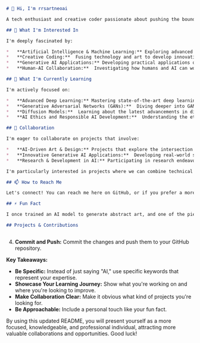 
```markdown
# 👋 Hi, I'm rrsartneoai

A tech enthusiast and creative coder passionate about pushing the boundaries of artificial intelligence and its creative potential.

## 👀 What I'm Interested In

I'm deeply fascinated by:

*   **Artificial Intelligence & Machine Learning:** Exploring advanced deep learning techniques, particularly in areas like generative modeling and neural networks.
*   **Creative Coding:**  Fusing technology and art to develop innovative experiences, pushing the limits of visual and interactive creation.
*   **Generative AI Applications:** Developing practical applications of generative models, from art creation to problem-solving in various domains.
*   **Human-AI Collaboration:**  Investigating how humans and AI can work together to achieve synergistic outcomes, particularly in creative fields.

## 🌱 What I'm Currently Learning

I'm actively focused on:

*   **Advanced Deep Learning:** Mastering state-of-the-art deep learning architectures and methodologies.
*   **Generative Adversarial Networks (GANs):**  Diving deeper into GAN theory and practical implementation for complex generative tasks.
*   **Diffusion Models:**  Learning about the latest advancements in diffusion-based generative models and their application in high-fidelity content generation.
*   **AI Ethics and Responsible AI Development:**  Understanding the ethical implications of AI technologies and striving for responsible and inclusive development practices.

## 💞️ Collaboration

I'm eager to collaborate on projects that involve:

*   **AI-Driven Art & Design:** Projects that explore the intersection of AI and artistic expression, creating unique and engaging experiences.
*   **Innovative Generative AI Applications:**  Developing real-world solutions and tools using generative AI.
*   **Research & Development in AI:** Participating in research endeavors that push the frontiers of AI and machine learning.

I'm particularly interested in projects where we can combine technical expertise with a creative mindset to build something truly impactful.

## 📫 How to Reach Me

Let's connect! You can reach me here on GitHub, or if you prefer a more direct line of communication, feel free to get in touch via [your preferred contact method - e.g., email@example.com, LinkedIn profile URL].

## ⚡ Fun Fact

I once trained an AI model to generate abstract art, and one of the pieces was selected for a local gallery exhibition! It's a testament to the potential of AI as a tool for artistic expression.

## Projects & Contributions



```


4.  **Commit and Push:** Commit the changes and push them to your GitHub repository.

**Key Takeaways:**

*   **Be Specific:** Instead of just saying "AI," use specific keywords that represent your expertise.
*   **Showcase Your Learning Journey:** Show what you're working on and where you're looking to improve.
*   **Make Collaboration Clear:** Make it obvious what kind of projects you're looking for.
*   **Be Approachable:** Include a personal touch like your fun fact.

By using this updated README, you will present yourself as a more focused, knowledgeable, and professional individual, attracting more valuable collaborations and opportunities. Good luck!
